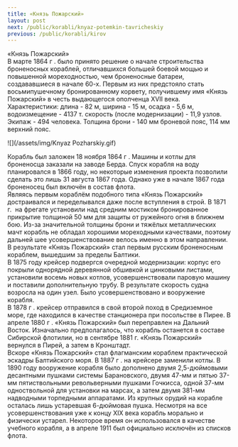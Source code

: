 ```yaml
---
title: «Князь Пожарский»
layout: post
next: /public/korabli/knyaz-potemkin-tavricheskiy
previous: /public/korabli/kirov
---
```


«Князь Пожарский»  
В марте 1864 г . было принято решение о начале строительства броненосных кораблей, отличавшихся большей боевой мощью и повышенной мореходностью, чем броненосные батареи, создававшиеся в начале 60-х. Первым из них предстояло стать восьмипушечному бронированному корвету, получившему имя «Князь Пожарский» в честь выдающегося ополченца XVII века.  
Характеристики: длина - 82 м, ширина - 15 м, осадка - 5,6 м, водоизмещение - 4137 т. скорость (после модернизации) - 11,9 узлов. Экипаж - 494 человека. Толщина брони - 140 мм броневой пояс, 114 мм верхний пояс.  
  
![](/assets/img/Knyaz Pozharskiy.gif)  
  
Корабль был заложен 18 ноября 1864 г . Машины и котлы для броненосца заказали на заводе Берда. Спуск корабля на воду планировался в 1866 году, но некоторые изменения проекта позволили сделать это лишь 31 августа 1867 года. Однако уже в начале 1867 года броненосец был включён в состав флота.  
Являясь первым кораблём подобного типа «Князь Пожарский» достраивался и переделывался даже после вступления в строй. В 1871 г.  на фрегате установили над средним мостиком бронированное прикрытие толщиной 50 мм для защиты от ружейного огня в ближнем бою. Из-за значительной толщины брони и тяжёлых металлических мачт корабль не обладал хорошими мореходными качествами, поэтому дальней шее усовершенствование велось именно в этом направлении. В результате «Князь Пожарский» стал первым русским броненосным кораблем, вышедшим за пределы Балтики.   
В 1875 году крейсер подвергся очередной модернизации: корпус его покрыли однорядной деревянной обшивкой и цинковыми листами, установили восемь новых котлов, усовершенствовали паровую машину и поставили дополнительную трубу. В результате скорость судна возросла на один узел. Было усовершенствовано и вооружение корабля.  
В 1878 г . крейсер отправился в свой второй поход в Средиземное море, где находился в качестве станционера при посольстве в Пирее. В апреле 1880 г . «Князь Пожарский» был переправлен на Дальний Восток. Изначально предполагалось, что корабль останется в составе Сибирской флотилии, но в сентябре 1881 г. «Князь Пожарский» вернулся в Пирей, а затем в Кронштадт.   
Вскоре «Князь Пожарский» стал флагманским кораблем практической эскадры Балтийского моря. В 1887 г . на крейсере заменили котлы. В 1890 году вооружение корабля было дополнено двумя 2,5-дюймовыми десантными пушками системы Барановского, двумя 47-мм и пятью 37-мм пятиствольными револьверными пушками Гочкисса, одной 37-мм одноствольной для установки на марсах, а затем двумя 381-мм надводными торпедными аппаратами. Из крупных орудий на корабле осталась лишь устаревшая 6-дюймовая пушка. Несмотря на все усовершенствования уже к концу XIX века корабль морально и физически устарел. Некоторое время он использовался в качестве учебного корабля, а в апреле 1911 был официально исключён из списков флота.  
    